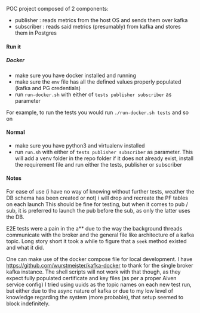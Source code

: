POC project composed of 2 components:
- publisher : reads metrics from the host OS and sends them over kafka
- subscriber : reads said metrics (presumably) from kafka and stores them in Postgres

#### Run it


##### Docker 

- make sure you have docker installed and running
- make sure the `env` file has all the defined values properly populated (kafka and PG credentials)
- run `run-docker.sh` with either of `tests publisher subscriber` as parameter   

For example, to run the tests you would run `./run-docker.sh tests` and so on


#### Normal 

- make sure you have python3 and virtualenv installed
- run `run.sh` with either of `tests publisher subscriber` as parameter. This will add a venv folder in the repo folder if it does not already exist, install the requirement file and run either the tests, publisher or subscriber

#### Notes
For ease of use (i have no way of knowing without further tests, weather the DB schema has been created or not) i will drop and recreate the PF tables on each launch
This should be fine for testing, but when it comes to pub / sub, it is preferred to launch the pub before the sub, as only the latter uses the DB.

E2E tests were a pain in the a** due to the way the background threads communicate with the broker and the general file like architecture of a kafka topic. Long story short it took a while to figure that a `seek` method existed and what it did.
 
One can make use of the docker compose file for local development. I have https://github.com/wurstmeister/kafka-docker to thank for the single broker kafka instance. 
The shell scripts will not work with that though, as they expect fully populated certificate and key files (as per a proper Aiven service config)
I tried using uuids as the topic names on each new test run, but either due to the async nature of kafka or due to my low level of knowledge regarding the system (more probable), that setup seemed to block indefinitely.
